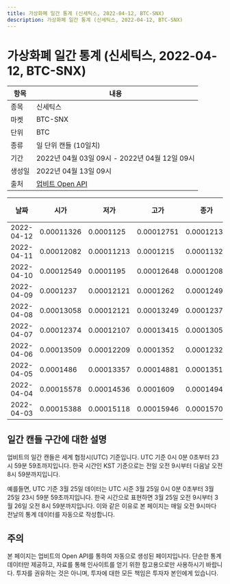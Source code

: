 ```yaml
---
title: 가상화폐 일간 통계 (신세틱스, 2022-04-12, BTC-SNX)
description: 가상화폐 일간 통계 (신세틱스, 2022-04-12, BTC-SNX)
---
```



가상화폐 일간 통계 (신세틱스, 2022-04-12, BTC-SNX)
===

|항목|내용|
|--|--|
|종목|신세틱스|
|마켓|BTC-SNX|
|단위|BTC|
|종류|일 단위 캔들 (10일치)|
|기간|2022년 04월 03일 09시 - 2022년 04월 12일 09시|
|생성일|2022년 04월 13일 09시|
|출처|[업비트 Open API](https://docs.upbit.com)|


|날짜|시가|저가|고가|종가|비고|
|--|--|--|--|--|--|
|2022-04-12|0.00011326|0.0001125|0.00012751|0.00012136|    |
|2022-04-11|0.00012082|0.00011213|0.0001215|0.00011326|    |
|2022-04-10|0.00012549|0.0001195|0.00012648|0.00012082|    |
|2022-04-09|0.0001237|0.00012121|0.0001262|0.0001249|    |
|2022-04-08|0.00013058|0.00012121|0.00013249|0.00012374|    |
|2022-04-07|0.00012374|0.00012107|0.00013415|0.00013058|    |
|2022-04-06|0.00013509|0.00012209|0.0001352|0.00012321|    |
|2022-04-05|0.0001486|0.00013357|0.00014881|0.0001351|    |
|2022-04-04|0.00015578|0.00014536|0.0001609|0.00014949|    |
|2022-04-03|0.00015388|0.00015118|0.00015946|0.00015707|    |


일간 캔들 구간에 대한 설명
---


업비트의 일간 캔들은 세계 협정시(UTC) 기준입니다. 
UTC 기준 0시 0분 0초부터 23시 59분 59초까지입니다. 
한국 시간인 KST 기준으로는 전일 오전 9시부터 다음날 오전 8시 59분까지입니다. 


예를들면, UTC 기준 3월 25일 데이터는 UTC 시준 3월 25일 0시 0분 0초부터 3월 25일 23시 59분 59초까지입니다. 
한국 시간으로 표현하면 3월 25일 오전 9시부터 3월 26일 오전 8시 59분까지입니다. 
이와 같은 이유로 본 페이지는 매일 오전 9시마다 전날의 통계 데이터를 자동으로 작성합니다. 


주의
---


본 페이지는 업비트의 Open API를 통하여 자동으로 생성된 페이지입니다. 
단순한 통계 데이터만 제공하고, 자료를 통해 인사이트를 얻기 위한 참고용으로만 사용하시기 바랍니다. 
투자를 권유하는 것은 아니며, 투자에 대한 모든 책임은 투자자 본인에게 있습니다. 
